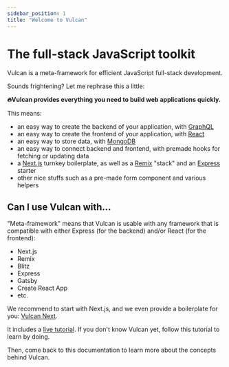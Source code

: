 ```yaml
---
sidebar_position: 1
title: "Welcome to Vulcan"
---
```


# The full-stack JavaScript toolkit

Vulcan is a meta-framework for efficient JavaScript full-stack development.

Sounds frightening? Let me rephrase this a little:

**🔥Vulcan provides everything you need to build web applications quickly.**

This means:

- an easy way to create the backend of your application, with [GraphQL](https://graphql.org/)
- an easy way to create the frontend of your application, with [React](https://reactjs.org/)
- an easy way to store data, with [MongoDB](https://www.mongodb.com/)
- an easy way to connect backend and frontend, with premade hooks for fetching or updating data
- a [Next.js](https://nextjs.org/) turnkey boilerplate, as well as a [Remix](https://remix.run/) "stack" and
  an [Express](https://expressjs.com/fr/) starter
- other nice stuffs such as a pre-made form component and various helpers

## Can I use Vulcan with...

"Meta-framework" means that Vulcan is usable with any framework that is compatible with
either Express (for the backend) and/or React (for the frontend):

- Next.js
- Remix
- Blitz
- Express
- Gatsby
- Create React App
- etc.

We recommend to start with Next.js, and we even provide a boilerplate for you: [Vulcan Next](https://vulcan-next.vercel.app).

It includes a [live tutorial](https://vulcan-next.vercel.app/learn). If you don't know Vulcan yet, follow this tutorial to learn by doing.

Then, come back to this documentation to learn more about the concepts behind Vulcan.
